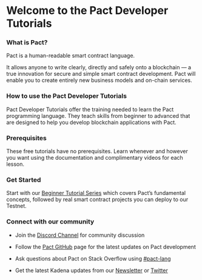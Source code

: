 # Welcome to the Pact Developer Tutorials

### **What is Pact?**

Pact is a human-readable smart contract language.

It allows anyone to write clearly, directly and safely onto a blockchain — a true innovation for secure and simple smart contract development. Pact will enable you to create entirely new business models and on-chain services.

### **How to use the Pact Developer Tutorials**

Pact Developer Tutorials offer the training needed to learn the Pact programming language. They teach skills from beginner to advanced that are designed to help you develop blockchain applications with Pact.

### **Prerequisites**

These free tutorials have no prerequisites. Learn whenever and however you want using the documentation and complimentary videos for each lesson.

### **Get Started**

Start with our <a href="./beginner/welcome-to-pact.html" target="_blank">Beginner Tutorial Series</a> which covers Pact’s fundamental concepts, followed by real smart contract projects you can deploy to our Testnet.

### **Connect with our community**

* Join the <a href="https://discordapp.com/channels/502858632178958377/502858632178958380" target="_blank">Discord Channel</a> for community discussion

* Follow the <a href="https://github.com/kadena-io/pact" target="_blank">Pact GitHub</a> page for the latest updates on Pact development

* Ask questions about Pact on Stack Overflow using <a href="https://stackoverflow.com/search?q=pact-lang" target="_blank">#pact-lang</a>

* Get the latest Kadena updates from our <a href="http://kadena.io/newsletter" target="_blank">Newsletter</a> or <a href="https://twitter.com/kadena_io" target="_blank">Twitter</a>







